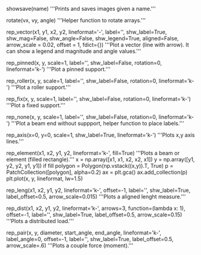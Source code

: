 showsave(name)
    '''Prints and saves images given a name.'''

rotate(vx, vy, angle)
    '''Helper function to rotate arrays.'''

rep_vector(x1, y1, x2, y2, lineformat='-', label='', shw_label=True, shw_mag=False, 
               shw_angle=False, shw_legend=True, aligned=False, arrow_scale = 0.02, offset = 1, fdict={})
    '''Plot a vector (line with arrow). It can show a legend and magnitude and angle values.'''

rep_pinned(x, y, scale=1, label='', shw_label=False, rotation=0, lineformat='k-')
    '''Plot a pinned support.'''

rep_roller(x, y, scale=1, label='', shw_label=False, rotation=0, lineformat='k-')
    '''Plot a roller support.'''
        
rep_fix(x, y, scale=1, label='', shw_label=False, rotation=0, lineformat='k-')
    '''Plot a fixed support.'''
    
rep_none(x, y, scale=1, label='', shw_label=False, rotation=0, lineformat='k-')
    '''Plot a beam end without suppport, helper function to place labels.'''

rep_axis(x=0, y=0, scale=1, shw_label=True, lineformat='k-')
    '''Plots x,y axis lines.'''

rep_element(x1, x2, y1, y2, lineformat='k-', fill=True)
    '''Plots a beam or element (filled rectangle).'''
    x = np.array([x1, x1, x2, x2, x1])
    y = np.array([y1, y2, y2, y1, y1])
    if fill
        polygon = Polygon(np.vstack((x,y)).T, True)
        p = PatchCollection([polygon], alpha=0.2)
        ax = plt.gca()
        ax.add_collection(p)
    plt.plot(x, y, lineformat, lw=1.5)

rep_leng(x1, x2, y1, y2, lineformat='k-', offset=-1, label='', shw_label=True, label_offset=0.5, arrow_scale=0.015)
    '''Plots a aligned lenght measure.'''

rep_dist(x1, x2, y1, y2, lineformat='k-', arrows=3, function=(lambda x: 1),
          offset=-1, label='', shw_label=True, label_offset=0.5, arrow_scale=0.15)
    '''Plots a distributed load.'''

rep_pair(x, y, diameter, start_angle, end_angle, lineformat='k-', 
          label_angle=0, offset=-1, label='', shw_label=True, label_offset=0.5, arrow_scale=.6)
    '''Plots a couple force (moment).'''

